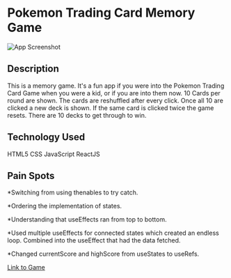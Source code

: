 # Pokemon Trading Card Memory Game

![App Screenshot](https://i.imgur.com/T4a6kOI.png)

## Description

This is a memory game. It's a fun app if you were into the Pokemon Trading Card Game when you were a kid, or if you are into them now. 10 Cards per round are shown. The cards are reshuffled after every click. Once all 10 are clicked a new deck is shown. If the same card is clicked twice the game resets. There are 10 decks to get through to win.

## Technology Used

HTML5
CSS
JavaScript
ReactJS

## Pain Spots

\*Switching from using thenables to try catch.

\*Ordering the implementation of states.

\*Understanding that useEffects ran from top to bottom.

\*Used multiple useEffects for connected states which created an endless loop. Combined into the useEffect that had the data fetched.

\*Changed currentScore and highScore from useStates to useRefs.

[Link to Game](https://threehundo.github.io/pokemon-tcg-memory-game/)
